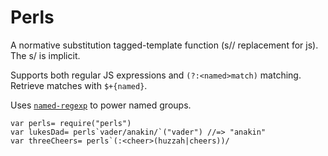 # Perls

A normative substitution tagged-template function (s// replacement for js). The s/ is implicit.

Supports both regular JS expressions and `(?:<named>match)` matching. Retrieve matches with `$+{named}`.

Uses [`named-regexp`](https://github.com/cho45/named-regexp.js) to power named groups.

```
var perls= require("perls")
var lukesDad= perls`vader/anakin/`("vader") //=> "anakin"
var threeCheers= perls`(:<cheer>(huzzah|cheers))/
